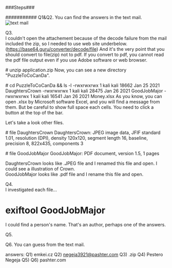 ###Steps###


###########
Q1&Q2.
You can find the answers in the text mail.  
<img src="../images/06_0.jpg" alt="text mail">  

Q3.  
I couldn't open the attachement because of the decode failure from the mail included the zip, so I needed to use web site underbelow.
(https://base64.guru/converter/decode/file)
And it's the very point that you should convert to file(zip) not to pdf. If you convert to pdf, you cannot read the pdf file output even if you use Adobe software or web browser.  

\# unzip application.zip
Now, you can see a new directory "PuzzleToCoCanDa".  

\# cd PuzzleToCoCanDa && ls -l
-rwxrwxrwx 1 kali kali 18662 Jan 25  2021  DaughtersCrown
-rwxrwxrwx 1 kali kali 28475 Jan 26  2021  GoodJobMajor
-rwxrwxrwx 1 kali kali 16541 Jan 26  2021  Money.xlsx
As you know, you can open .xlsx by Microsoft software Excel, and you will find a message from them.
But be careful to show full space each cells. You need to click a button at the top of the bar.

Let's take a look other files.  

\# file DaughtersCrown
DaughtersCrown: JPEG image data, JFIF standard 1.01, resolution (DPI), density 120x120, segment length 16, baseline, precision 8, 822x435, components 3  

\# file GoodJobMajor
GoodJobMajor: PDF document, version 1.5, 1 pages

DaughtersCrown looks like .JPEG file and I renamed this file and open. I could see a illustration of Crown.  
GoodJobMajor looks like .pdf file and I rename this file and open.

Q4.  
I investigated each file...
# exiftool GoodJobMajor
I could find a person's name. That's an author, perhaps one of the answers.

Q5.

Q6.
You can guess from the text mail.

answers:
Q1) emkei.cz
Q2) negeja3921@pashter.com
Q3) .zip
Q4) Pestero Negeja
Q5)
Q6) pashter.com
